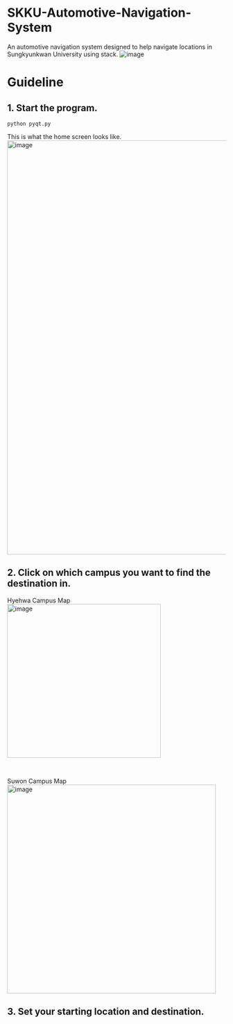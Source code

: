 # SKKU-Automotive-Navigation-System
An automotive navigation system designed to help navigate locations in Sungkyunkwan University using stack.
![image](https://github.com/user-attachments/assets/09c31b40-01b3-4f78-b1ad-17b9148b7aa5)


# Guideline

## 1. Start the program.
```
python pyqt.py
```

This is what the home screen looks like.
<img width="954" alt="image" src="https://github.com/user-attachments/assets/7067d67e-e742-482b-b10b-d7fab27e2d5b">

## 2. Click on which campus you want to find the destination in.

Hyehwa Campus Map <br>
<img width="354" alt="image" src="https://github.com/user-attachments/assets/35df989e-b11d-4f0f-9673-16ede0a2b0bd">

<br>

Suwon Campus Map <br>
<img width="481" alt="image" src="https://github.com/user-attachments/assets/61e702fa-5636-4883-8d90-05284c913405">

## 3. Set your starting location and destination.
